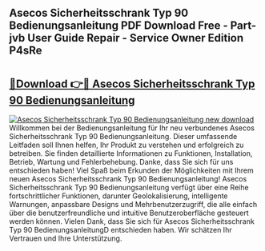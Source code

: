 ## Asecos Sicherheitsschrank Typ 90 Bedienungsanleitung PDF Download Free - Part-jvb User Guide Repair - Service Owner Edition P4sRe

# <h2><a href="http://df15u1.blite.top/?on=Asecos+Sicherheitsschrank+Typ+90+Bedienungsanleitung">🔗Download 👉🔴 Asecos Sicherheitsschrank Typ 90 Bedienungsanleitung</a></h2>

[![Asecos Sicherheitsschrank Typ 90 Bedienungsanleitung new download](https://i.imgur.com/lujVjoI.png)](http://df15u1.blite.top/?on=Asecos+Sicherheitsschrank+Typ+90+Bedienungsanleitung)
Willkommen bei der Bedienungsanleitung für Ihr neu verbundenes Asecos Sicherheitsschrank Typ 90 Bedienungsanleitung. Dieser umfassende Leitfaden soll Ihnen helfen, Ihr Produkt zu verstehen und erfolgreich zu betreiben. Sie finden detaillierte Informationen zu Funktionen, Installation, Betrieb, Wartung und Fehlerbehebung. Danke, dass Sie sich für uns entschieden haben! Viel Spaß beim Erkunden der Möglichkeiten mit Ihrem neuen Asecos Sicherheitsschrank Typ 90 Bedienungsanleitung! Asecos Sicherheitsschrank Typ 90 Bedienungsanleitung verfügt über eine Reihe fortschrittlicher Funktionen, darunter Geolokalisierung, intelligente Warnungen, anpassbare Designs und Mehrbenutzerzugriff, die alle einfach über die benutzerfreundliche und intuitive Benutzeroberfläche gesteuert werden können. Vielen Dank, dass Sie sich für Asecos Sicherheitsschrank Typ 90 BedienungsanleitungD entschieden haben. Wir schätzen Ihr Vertrauen und Ihre Unterstützung.
